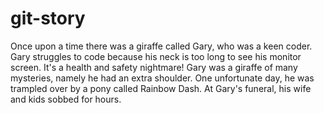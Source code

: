 # git-story
Once upon a time there was a giraffe called Gary, who was a keen coder.
Gary struggles to code because his neck is too long to see his monitor screen. It's a health and safety nightmare!
Gary was a giraffe of many mysteries, namely he had an extra shoulder.
One unfortunate day, he was trampled over by a pony called Rainbow Dash.
At Gary's funeral, his wife and kids sobbed for hours.